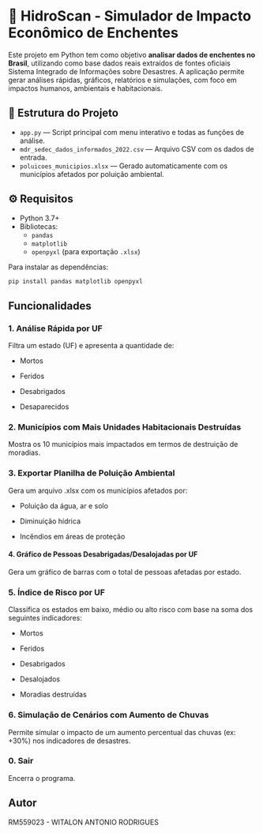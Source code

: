 # 🌊 HidroScan - Simulador de Impacto Econômico de Enchentes

Este projeto em Python tem como objetivo **analisar dados de enchentes no Brasil**, utilizando como base dados reais extraídos de fontes oficiais Sistema Integrado de Informações sobre Desastres. A aplicação permite gerar análises rápidas, gráficos, relatórios e simulações, com foco em impactos humanos, ambientais e habitacionais.

## 📁 Estrutura do Projeto

- `app.py` — Script principal com menu interativo e todas as funções de análise.
- `mdr_sedec_dados_informados_2022.csv` — Arquivo CSV com os dados de entrada.
- `poluicoes_municipios.xlsx` — Gerado automaticamente com os municípios afetados por poluição ambiental.

## ⚙️ Requisitos

- Python 3.7+
- Bibliotecas:
  - `pandas`
  - `matplotlib`
  - `openpyxl` (para exportação `.xlsx`)

Para instalar as dependências:
```bash
pip install pandas matplotlib openpyxl
```

## Funcionalidades

### 1. Análise Rápida por UF
Filtra um estado (UF) e apresenta a quantidade de:

 - Mortos

- Feridos

- Desabrigados

- Desaparecidos

### 2. Municípios com Mais Unidades Habitacionais Destruídas

Mostra os 10 municípios mais impactados em termos de destruição de moradias.

### 3. Exportar Planilha de Poluição Ambiental

Gera um arquivo .xlsx com os municípios afetados por:

- Poluição da água, ar e solo

- Diminuição hídrica

- Incêndios em áreas de proteção

#### 4. Gráfico de Pessoas Desabrigadas/Desalojadas por UF
Gera um gráfico de barras com o total de pessoas afetadas por estado.

### 5. Índice de Risco por UF
Classifica os estados em baixo, médio ou alto risco com base na soma dos seguintes indicadores:

- Mortos

- Feridos

- Desabrigados

- Desalojados

- Moradias destruídas

### 6. Simulação de Cenários com Aumento de Chuvas
Permite simular o impacto de um aumento percentual das chuvas (ex: +30%) nos indicadores de desastres.

### 0. Sair
Encerra o programa.

## Autor
RM559023 - WITALON ANTONIO RODRIGUES
